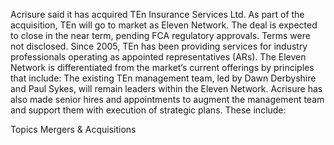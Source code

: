 Acrisure said it has acquired TEn Insurance Services Ltd. As part of the acquisition, TEn will go to market as Eleven Network.
The deal is expected to close in the near term, pending FCA regulatory approvals. Terms were not disclosed.
Since 2005, TEn has been providing services for industry professionals operating as appointed representatives (ARs).
The Eleven Network is differentiated from the market’s current offerings by principles that include:
The existing TEn management team, led by Dawn Derbyshire and Paul Sykes, will remain leaders within the Eleven Network. Acrisure has also made senior hires and appointments to augment the management team and support them with execution of strategic plans. These include:

Topics
Mergers & Acquisitions
